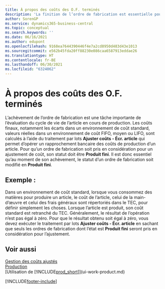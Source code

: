 ```yaml
---
title: À propos des coûts des O.F. terminés
description: 'La finition de l’ordre de fabrication est essentielle pour terminer le cycle de vie des coûts d’un article de production. Les coûts finaux sont calculés dans le traitement par lots Ajuster coûts : Écr. article.'
author: SorenGP
ms.service: dynamics365-business-central
ms.topic: conceptual
ms.search.keywords: ''
ms.date: 06/16/2021
ms.author: edupont
ms.openlocfilehash: 9168ea7644390446f4e7a2cd8950d483d43e1013
ms.sourcegitcommit: e562b45fda20ff88230e086caa6587913eddae26
ms.translationtype: HT
ms.contentlocale: fr-BE
ms.lasthandoff: 06/30/2021
ms.locfileid: "6324062"
---
```

# <a name="about-finished-production-order-costs"></a>À propos des coûts des O.F. terminés
L’achèvement de l’ordre de fabrication est une tâche importante de l’évaluation du cycle de vie de l’article en cours de production. Les coûts finaux, notamment les écarts dans un environnement de coût standard, valeurs réelles dans un environnement de coût FIFO, moyen ou LIFO, sont calculés à l’aide du traitement par lots **Ajuster coûts - Écr. article** qui permet d’opérer un rapprochement bancaire des coûts de production d’un article. Pour qu’un ordre de fabrication soit pris en considération pour un ajustement de coût, son statut doit être **Produit fini**. Il est donc essentiel qu’au moment de son achèvement, le statut d’un ordre de fabrication soit modifié en **Produit fini**.  

## <a name="example"></a>Exemple :  
 Dans un environnement de coût standard, lorsque vous consommez des matières pour produire un article, le coût de l’article, celui de la main-d’œuvre et celui des frais généraux sont répertoriés dans le TEC, pour définir simplement les choses. Lorsque l’article est produit, son coût standard est retranché du TEC. Généralement, le résultat de l’opération n’est pas égal à zéro. Pour que le résultat obtenu soit égal à zéro, vous devez exécuter le traitement par lots **Ajuster coûts - Écr. article** en sachant que seuls les ordres de fabrication dont l’état est **Produit fini** seront pris en considération pour l’ajustement.  

## <a name="see-also"></a>Voir aussi  
[Gestion des coûts ajustés](finance-manage-inventory-costs.md)  
[Production](production-manage-manufacturing.md)  
[Utilisation de [!INCLUDE[prod_short](includes/prod_short.md)]](ui-work-product.md)


[!INCLUDE[footer-include](includes/footer-banner.md)]